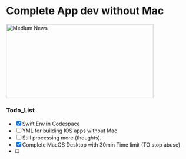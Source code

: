 # Complete App dev without Mac 
<a href="https://postimg.cc/q6dCfJNF">
  <img src="https://i.postimg.cc/QCFgTVhj/medium-news-size-duncan-git-header.jpg" alt="Medium News" width="400" height="200">
</a>


### Todo_List

- [x] Swift Env in Codespace
- [ ] YML for building IOS apps without Mac
- [ ] Still processing more (thoughts).
- [x] Complete MacOS Desktop with 30min Time limit (TO stop abuse)
- [ ] 
